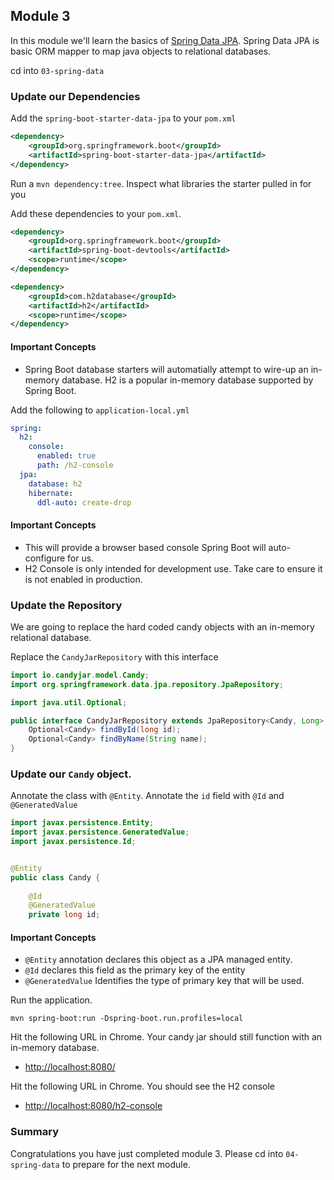 ## Module 3

In this module we'll learn the basics of [Spring Data JPA](https://docs.spring.io/spring-boot/docs/2.0.2.RELEASE/reference/htmlsingle/#boot-features-jpa-and-spring-data).  Spring Data JPA is basic ORM mapper to map java objects to relational databases. 

cd into `03-spring-data`


### Update our Dependencies

Add the `spring-boot-starter-data-jpa` to your `pom.xml`

```xml
<dependency>
	<groupId>org.springframework.boot</groupId>
	<artifactId>spring-boot-starter-data-jpa</artifactId>
</dependency>
```

Run a `mvn dependency:tree`. Inspect what libraries the starter pulled in for you

Add these dependencies to your `pom.xml`.   

```xml
<dependency>
	<groupId>org.springframework.boot</groupId>
	<artifactId>spring-boot-devtools</artifactId>
	<scope>runtime</scope>
</dependency>

<dependency>
	<groupId>com.h2database</groupId>
	<artifactId>h2</artifactId>
	<scope>runtime</scope>
</dependency>
```

#### Important Concepts

* Spring Boot database starters will automatially attempt to wire-up an in-memory database. H2 is a popular in-memory database supported by Spring Boot.

Add the following to `application-local.yml`

```yml
spring:
  h2:
    console:
      enabled: true
      path: /h2-console
  jpa:
    database: h2
    hibernate:
      ddl-auto: create-drop
```

#### Important Concepts
* This will provide a browser based console Spring Boot will auto-configure for us.
* H2 Console is only intended for development use. Take care to ensure it is not enabled in production.

### Update the Repository

We are going to replace the hard coded candy objects with an in-memory relational database. 

Replace the `CandyJarRepository` with this interface

```java
import io.candyjar.model.Candy;
import org.springframework.data.jpa.repository.JpaRepository;

import java.util.Optional;

public interface CandyJarRepository extends JpaRepository<Candy, Long> {
    Optional<Candy> findById(long id);
    Optional<Candy> findByName(String name);
}
```

### Update our `Candy` object. 

Annotate the class with `@Entity`.
Annotate the `id` field with `@Id` and `@GeneratedValue`

```java
import javax.persistence.Entity;
import javax.persistence.GeneratedValue;
import javax.persistence.Id;


@Entity
public class Candy {
	
	@Id
	@GeneratedValue
	private long id;
```

#### Important Concepts

* `@Entity` annotation declares this object as a JPA managed entity.
* `@Id` declares this field as the primary key of the entity
* `@GeneratedValue` Identifies the type of primary key that will be used. 

Run the application. 

`mvn spring-boot:run -Dspring-boot.run.profiles=local`

Hit the following URL in Chrome. Your candy jar should still function with an in-memory database. 

* [http://localhost:8080/](http://localhost:8080/)

Hit the following URL in Chrome. You should see the H2 console

* [http://localhost:8080/h2-console](http://localhost:8080/h2-console)

### Summary

Congratulations you have just completed module 3. 
Please cd into `04-spring-data` to prepare for the next module. 
